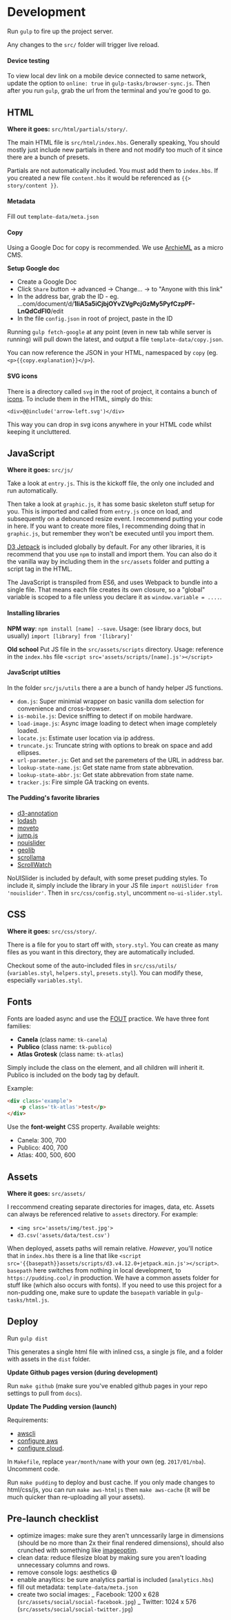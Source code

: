 # Development

Run `gulp` to fire up the project server.

Any changes to the `src/` folder will trigger live reload.

#### Device testing

To view local dev link on a mobile device connected to same network, update the option to `online: true` in `gulp-tasks/browser-sync.js`. Then after you run `gulp`, grab the url from the terminal and you're good to go.

## HTML

**Where it goes:** `src/html/partials/story/`.

The main HTML file is `src/html/index.hbs`. Generally speaking, You should mostly just include new partials in there and not modify too much of it since there are a bunch of presets.

Partials are not automatically included. You must add them to `index.hbs`. If you created a new file `content.hbs` it would be referenced as `{{> story/content }}`.

#### Metadata

Fill out `template-data/meta.json`

#### Copy

Using a Google Doc for copy is recommended. We use [ArchieML](http://archieml.org) as a micro CMS.

**Setup Google doc**

* Create a Google Doc
* Click `Share` button -> advanced -> Change... -> to "Anyone with this link"
* In the address bar, grab the ID - eg. ...com/document/d/**1IiA5a5iCjbjOYvZVgPcjGzMy5PyfCzpPF-LnQdCdFI0**/edit
* In the file `config.json` in root of project, paste in the ID

Running `gulp fetch-google` at any point (even in new tab while server is running) will pull down the latest, and output a file `template-data/copy.json`.

You can now reference the JSON in your HTML, namespaced by `copy` (eg. `<p>{{copy.explanation}}</p>`).

#### SVG icons

There is a directory called `svg` in the root of project, it contains a bunch of [icons](https://feathericons.com/). To include them in the HTML, simply do this:

`<div>@@include('arrow-left.svg')</div>`

This way you can drop in svg icons anywhere in your HTML code whilst keeping it uncluttered.

## JavaScript

**Where it goes:** `src/js/`

Take a look at `entry.js`. This is the kickoff file, the only one included and run automatically.

Then take a look at `graphic.js`, it has some basic skeleton stuff setup for you. This is imported and called from `entry.js` once on load, and subsequently on a debounced resize event. I recommend putting your code in here. If you want to create more files, I recommending doing that in `graphic.js`, but remember they won't be executed until you import them.

[D3 Jetpack](https://github.com/gka/d3-jetpack/) is included globally by default. For any other libraries, it is recommend that you use `npm` to install and import them. You can also do it the vanilla way by including them in the `src/assets` folder and putting a script tag in the HTML.

The JavaScript is transpiled from ES6, and uses Webpack to bundle into a single file. That means each file creates its own closure, so a "global" variable is scoped to a file unless you declare it as `window.variable = ....`.

#### Installing libraries

**NPM way**:
`npm install [name] --save`.
Usage: (see library docs, but usually) `import [library] from '[library]'`

**Old school**
Put JS file in the `src/assets/scripts` directory.
Usage: reference in the `index.hbs` file `<script src='assets/scripts/[name].js'></script>`

#### JavaScript utilties

In the folder `src/js/utils` there a are a bunch of handy helper JS functions.

* `dom.js`: Super minimial wrapper on basic vanilla dom selection for convenience and cross-browser.
* `is-mobile.js`: Device sniffing to detect if on mobile hardware.
* `load-image.js`: Async image loading to detect when image completely loaded.
* `locate.js`: Estimate user location via ip address.
* `truncate.js`: Truncate string with options to break on space and add ellipses.
* `url-parameter.js`: Get and set the paremeters of the URL in address bar.
* `lookup-state-name.js`: Get state name from state abbrevation.
* `lookup-state-abbr.js`: Get state abbrevation from state name.
* `tracker.js`: Fire simple GA tracking on events.

#### The Pudding's favorite libraries

* [d3-annotation](http://d3-annotation.susielu.com/)
* [lodash](https://lodash.com/)
* [moveto](https://github.com/hsnaydd/moveTo)
* [jump.js](http://callmecavs.com/jump.js/)
* [nouislider](https://refreshless.com/nouislider/)
* [geolib](https://github.com/manuelbieh/geolib)
* [scrollama](https://github.com/russellgoldenberg/scrollama)
* [ScrollWatch](https://edull24.github.io/ScrollWatch/)

NoUISlider is included by default, with some preset pudding styles. To include it, simply include the library in your JS file `import noUiSlider from 'nouislider'`. Then in `src/css/config.styl`, uncomment `no-ui-slider.styl`.

## CSS

**Where it goes:** `src/css/story/`.

There is a file for you to start off with, `story.styl`. You can create as many files as you want in this directory, they are automatically included.

Checkout some of the auto-included files in `src/css/utils/` (`variables.styl`, `helpers.styl`, `presets.styl`). You can modify these, especially `variables.styl`.

## Fonts

Fonts are loaded async and use the [FOUT](https://www.zachleat.com/web/comprehensive-webfonts/#fout-class) practice. We have three font families:

* **Canela** (class name: `tk-canela`)
* **Publico** (class name: `tk-publico`)
* **Atlas Grotesk** (class name: `tk-atlas`)

Simply include the class on the element, and all children will inherit it. Publico is included on the body tag by default.

Example:

```html
<div class='example'>
	<p class='tk-atlas'>test</p>
</div>
```

Use the **font-weight** CSS property. Available weights:

* Canela: 300, 700
* Publico: 400, 700
* Atlas: 400, 500, 600

## Assets

**Where it goes:** `src/assets/`

I reccommend creating separate directories for images, data, etc. Assets can always be referenced relative to `assets` directory. For example:

* `<img src='assets/img/test.jpg'>`
* `d3.csv('assets/data/test.csv')`

When deployed, assets paths will remain relative. _However_, you'll notice that in `index.hbs` there is a line that like `<script src='{{basepath}}assets/scripts/d3.v4.12.0+jetpack.min.js'></script>`. `basepath` here switches from nothing in local development, to `https://pudding.cool/` in production. We have a common assets folder for stuff like (which also occurs with fonts). If you need to use this project for a non-pudding one, make sure to update the `basepath` variable in `gulp-tasks/html.js`.

## Deploy

Run `gulp dist`

This generates a single html file with inlined css, a single js file, and a folder with assets in the `dist` folder.

**Update Github pages version (during development)**

Run `make github` (make sure you've enabled github pages in your repo settings to pull from `docs`).

**Update The Pudding version (launch)**

Requirements:

* [awscli](https://aws.amazon.com/cli/)
* [configure aws](http://docs.aws.amazon.com/cli/latest/reference/configure/index.html)
* [configure cloud](http://docs.aws.amazon.com/cli/latest/reference/cloudfront/create-invalidation.html).

In `Makefile`, replace `year/month/name` with your own (eg. `2017/01/nba`). Uncomment code.

Run `make pudding` to deploy and bust cache. If you only made changes to html/css/js, you can run `make aws-htmljs` then `make aws-cache` (it will be much quicker than re-uploading all your assets).

## Pre-launch checklist

* optimize images: make sure they aren't unncessarily large in dimensions (should be no more than 2x their final rendered dimensions), should also crunched with something like [imageoptim](https://imageoptim.com/online).
* clean data: reduce filesize bloat by making sure you aren't loading unnecessary columns and rows.
* remove console logs: aesthetics :smile:
* enable anayltics: be sure analytics partial is included (`analytics.hbs`)
* fill out metadata: `template-data/meta.json`
* create two social images:
  _ Facebook: 1200 x 628 (`src/assets/social/social-facebook.jpg`)
  _ Twitter: 1024 x 576 (`src/assets/social/social-twitter.jpg`)
